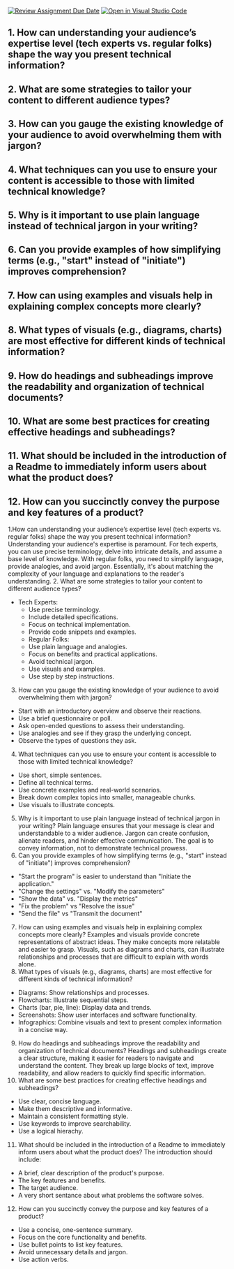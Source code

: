 [![Review Assignment Due Date](https://classroom.github.com/assets/deadline-readme-button-22041afd0340ce965d47ae6ef1cefeee28c7c493a6346c4f15d667ab976d596c.svg)](https://classroom.github.com/a/zsAR-pyY)
[![Open in Visual Studio Code](https://classroom.github.com/assets/open-in-vscode-2e0aaae1b6195c2367325f4f02e2d04e9abb55f0b24a779b69b11b9e10269abc.svg)](https://classroom.github.com/online_ide?assignment_repo_id=18463331&assignment_repo_type=AssignmentRepo)
## 1. How can understanding your audience’s expertise level (tech experts vs. regular folks) shape the way you present technical information?
## 2. What are some strategies to tailor your content to different audience types?
## 3. How can you gauge the existing knowledge of your audience to avoid overwhelming them with jargon?
## 4. What techniques can you use to ensure your content is accessible to those with limited technical knowledge?
## 5. Why is it important to use plain language instead of technical jargon in your writing?
## 6. Can you provide examples of how simplifying terms (e.g., "start" instead of "initiate") improves comprehension?
## 7. How can using examples and visuals help in explaining complex concepts more clearly?
## 8. What types of visuals (e.g., diagrams, charts) are most effective for different kinds of technical information?
## 9. How do headings and subheadings improve the readability and organization of technical documents?
## 10. What are some best practices for creating effective headings and subheadings?
## 11. What should be included in the introduction of a Readme to immediately inform users about what the product does?
## 12. How can you succinctly convey the purpose and key features of a product?                                               

1.How can understanding your audience’s expertise level (tech experts vs. regular folks) shape the way you present technical information?
   Understanding your audience's expertise is paramount. For tech experts, you can use precise terminology, delve into intricate details, and assume a base level of knowledge. With regular folks, you need to simplify language, provide analogies, and avoid jargon. Essentially, it's about matching the complexity of your language and explanations to the reader's understanding.
   2. What are some strategies to tailor your content to different audience types?
   * Tech Experts:
     * Use precise terminology.
     * Include detailed specifications.
     * Focus on technical implementation.
     * Provide code snippets and examples.
     * Regular Folks:
     * Use plain language and analogies.
     * Focus on benefits and practical applications.
     * Avoid technical jargon.
     * Use visuals and examples.
     * Use step by step instructions.
 3. How can you gauge the existing knowledge of your audience to avoid overwhelming them with jargon?
   * Start with an introductory overview and observe their reactions.
   * Use a brief questionnaire or poll.
   * Ask open-ended questions to assess their understanding.
   * Use analogies and see if they grasp the underlying concept.
   * Observe the types of questions they ask.
 4. What techniques can you use to ensure your content is accessible to those with limited technical knowledge?
   * Use short, simple sentences.
   * Define all technical terms.
   * Use concrete examples and real-world scenarios.
   * Break down complex topics into smaller, manageable chunks.
   * Use visuals to illustrate concepts.
 5. Why is it important to use plain language instead of technical jargon in your writing?
   Plain language ensures that your message is clear and understandable to a wider audience. Jargon can create confusion, alienate readers, and hinder effective communication. The goal is to convey information, not to demonstrate technical prowess.
 6. Can you provide examples of how simplifying terms (e.g., "start" instead of "initiate") improves comprehension?
   * "Start the program" is easier to understand than "Initiate the application."
   * "Change the settings" vs. "Modify the parameters"
   * "Show the data" vs. "Display the metrics"
   * "Fix the problem" vs "Resolve the issue"
   * "Send the file" vs "Transmit the document"
 7. How can using examples and visuals help in explaining complex concepts more clearly?
   Examples and visuals provide concrete representations of abstract ideas. They make concepts more relatable and easier to grasp. Visuals, such as diagrams and charts, can illustrate relationships and processes that are difficult to explain with words alone.
 8. What types of visuals (e.g., diagrams, charts) are most effective for different kinds of technical information?
   * Diagrams: Show relationships and processes.
   * Flowcharts: Illustrate sequential steps.
   * Charts (bar, pie, line): Display data and trends.
   * Screenshots: Show user interfaces and software functionality.
   * Infographics: Combine visuals and text to present complex information in a concise way.
 9. How do headings and subheadings improve the readability and organization of technical documents?
   Headings and subheadings create a clear structure, making it easier for readers to navigate and understand the content. They break up large blocks of text, improve readability, and allow readers to quickly find specific information.
 10. What are some best practices for creating effective headings and subheadings?
   * Use clear, concise language.
   * Make them descriptive and informative.
   * Maintain a consistent formatting style.
   * Use keywords to improve searchability.
   * Use a logical hierachy.
 11. What should be included in the introduction of a Readme to immediately inform users about what the product does?
   The introduction should include:
   * A brief, clear description of the product's purpose.
   * The key features and benefits.
   * The target audience.
   * A very short sentance about what problems the software solves.
 12. How can you succinctly convey the purpose and key features of a product?
   * Use a concise, one-sentence summary.
   * Focus on the core functionality and benefits.
   * Use bullet points to list key features.
   * Avoid unnecessary details and jargon.
   * Use action verbs.
